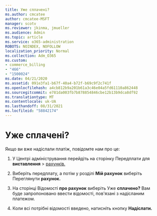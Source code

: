 ```yaml
---
title: Уже сплачені?
ms.author: cmcatee
author: cmcatee-MSFT
manager: scotv
ms.reviewer: jkinma, jmueller
ms.audience: Admin
ms.topic: article
ms.service: o365-administration
ROBOTS: NOINDEX, NOFOLLOW
localization_priority: Normal
ms.collection: Adm_O365
ms.custom:
- commerce_billing
- "466"
- "1500024"
ms.date: 04/21/2020
ms.assetid: 091e3fa1-b67f-40a4-b72f-b69c9f2c741f
ms.openlocfilehash: a4cb812b9a201b61a3c46e04a5fd61110a862448
ms.sourcegitcommit: e781da003fb7b878854846cbe12b13b9dca8df92
ms.translationtype: MT
ms.contentlocale: uk-UA
ms.lasthandoff: 08/31/2021
ms.locfileid: "58842174"
---
```

# <a name="already-paid"></a>Уже сплачені?

Якщо ви вже надіслали платіж, повідомте нам про це:
  
1. У Центрі адміністрування перейдіть на сторінку Передплати для **виставлення** \> [рахунків.](https://go.microsoft.com/fwlink/p/?linkid=842054)

2. Виберіть передплату, а потім у розділі **Мій рахунок** виберіть Переглянути **рахунок.**

3. На сторінці Відомості **про рахунок** виберіть Уже **сплачено?** Вам буде запропоновано ввести відомості, пов'язані з надісланим платежом.

4. Коли всі потрібні відомості введено, натисніть кнопку **Надіслати.**